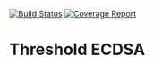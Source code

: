 [![Build Status](https://gitlab.com/alephledger/threshold-ecdsa/badges/devel/build.svg)](https://gitlab.com/alephledger/threshold-ecdsa/commits/devel) [![Coverage Report](https://gitlab.com/alephledger/threshold-ecdsa/badges/devel/coverage.svg)](https://gitlab.com/alephledger/threshold-ecdsa/commits/devel)


# Threshold ECDSA

